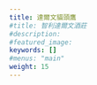 ```yaml
---
title: 達爾文貓頭鷹
#title: 智利達爾文酒莊
#description: 
#featured_image: 
keywords: []
#menus: "main"
weight: 15
---
```


